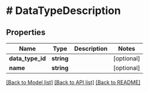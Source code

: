 # # DataTypeDescription

## Properties

Name | Type | Description | Notes
------------ | ------------- | ------------- | -------------
**data_type_id** | **string** |  | [optional]
**name** | **string** |  | [optional]

[[Back to Model list]](../../README.md#models) [[Back to API list]](../../README.md#endpoints) [[Back to README]](../../README.md)
